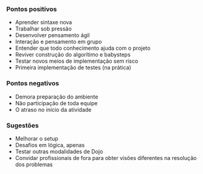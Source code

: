 ### Pontos positivos

- Aprender sintaxe nova
- Trabalhar sob pressão
- Desenvolver pensamento ágil
- Interação e pensamento em grupo
- Entender que todo conhecimento ajuda com o projeto
- Reviver construção do algorítimo e babysteps
- Testar novos meios de implementação sem risco
- Primeira implementação de testes (na prática)

### Pontos negativos

- Demora preparação do ambiente
- Não participação de toda equipe
- O atraso no início da atividade

### Sugestões

- Melhorar o setup
- Desafios em lógica, apenas
- Testar outras modalidades de Dojo
- Convidar profissionais de fora para obter visões diferentes na resolução dos problemas